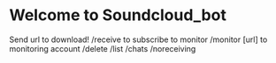 Welcome to Soundcloud_bot
=================

Send url to download!
/receive to subscribe to monitor
/monitor [url] to monitoring account
/delete
/list
/chats
/noreceiving
